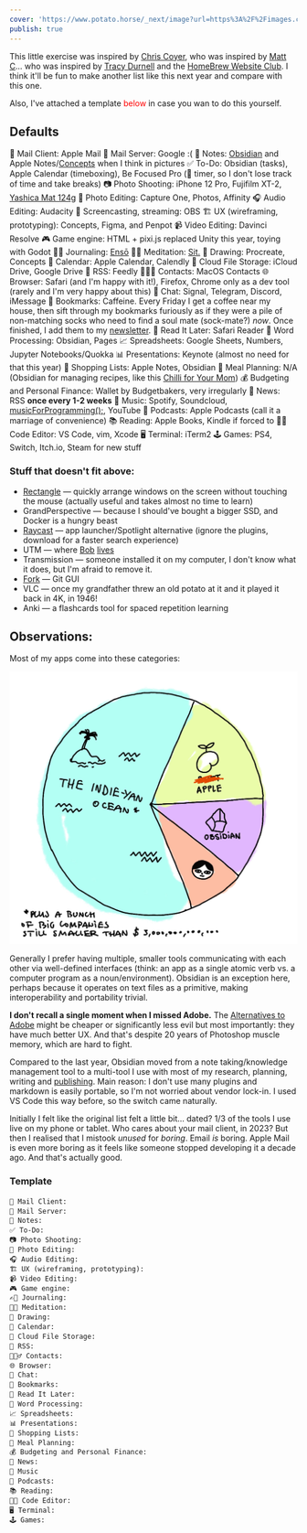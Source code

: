 ```yaml
---
cover: 'https://www.potato.horse/_next/image?url=https%3A%2F%2Fimages.ctfassets.net%2Fhyylafu4fjks%2F7BmWmpA3R8xQvTVyb87P9C%2F5e14f00ca17b33260baca842083c8ede%2F120073961_818961295320061_4080147874484498692_n_18135266164110555.jpg&w=3840&q=75'
publish: true
---
```

This little exercise was inspired by [Chris Coyer](https://chriscoyier.net/2023/11/25/default-apps-2023/), who was inspired by [Matt C](https://mattcool.tech/posts/default-apps-2023/)... who was inspired by [Tracy Durnell](https://tracydurnell.com) and the [HomeBrew Website Club](https://events.indieweb.org). I think it'll be fun to make another list like this next year and compare with this one.

Also, I've attached a template <span style="color: red">below</span> in case you wan to do this yourself.


## Defaults

📨 Mail Client: Apple Mail
📮 Mail Server: Google :(
📝 Notes: [Obsidian](https://obsidian.md) and Apple Notes/[Concepts](https://concepts.app/en/) when I think in pictures
✅ To-Do: Obsidian (tasks), Apple Calendar (timeboxing), Be Focused Pro (🍅 timer, so I don't lose track of time and take breaks)
📷 Photo Shooting: iPhone 12 Pro, Fujifilm XT-2, [Yashica Mat 124g](https://www.35mmc.com/28/06/2019/yashica-mat-124g-and-its-auxiliary-lenses-review-by-aivaras/)
🎨 Photo Editing: Capture One, Photos, Affinity
🎧 Audio Editing: Audacity
🎥 Screencasting, streaming: OBS
🏗️ UX (wireframing, prototyping): Concepts, Figma, and Penpot
📹 Video Editing: Davinci Resolve
🎮 Game engine: HTML + pixi.js replaced Unity this year, toying with Godot
✍🏼 Journaling: [Ensō](https://enso.sonnet.io)
🧘🏽 Meditation: [Sit.](https://sit.sonnet.io)
🎨 Drawing: Procreate, Concepts
📆 Calendar: Apple Calendar, Calendly
📁 Cloud File Storage: iCloud Drive, Google Drive
📖 RSS: Feedly
🙍🏻‍♂️ Contacts: MacOS Contacts
🌐 Browser: Safari (and I'm happy with it!), Firefox, Chrome only as a dev tool (rarely and I'm very happy about this)
💬 Chat: Signal, Telegram, Discord, iMessage
🔖 Bookmarks: Caffeine. Every Friday I get a coffee near my house, then sift through my bookmarks furiously as if they were a pile of non-matching socks who need to find a soul mate (sock-mate?) *now*. Once finished, I add them to my [newsletter](https://listen.potato.horse).
📑 Read It Later: Safari Reader
📜 Word Processing: Obsidian, Pages
📈 Spreadsheets: Google Sheets, Numbers, Jupyter Notebooks/Quokka
📊 Presentations: Keynote (almost no need for that this year)
🛒 Shopping Lists: Apple Notes, Obsidian
🍴 Meal Planning: N/A (Obsidian for managing recipes, like this [Chilli for Your Mom](<../Chilli for Your Mom>))
💰 Budgeting and Personal Finance: Wallet by Budgetbakers, very irregularly
📰 News: RSS **once every 1-2 weeks**
🎵 Music: Spotify, Soundcloud, [musicForProgramming();](https://musicforprogramming.net/latest/), YouTube
🎤 Podcasts: Apple Podcasts (call it a marriage of convenience)
📚 Reading: Apple Books, Kindle if forced to
🧑‍💻 Code Editor: VS Code, vim, Xcode
🖥️ Terminal: iTerm2
🕹️ Games: PS4, Switch, Itch.io, Steam for new stuff



### Stuff that doesn't fit above: 

- [Rectangle](https://rectangleapp.com) — quickly arrange windows on the screen without touching the mouse (actually useful and takes almost no time to learn)
- GrandPerspective — because I should've bought a bigger SSD, and Docker is a hungry beast
- [Raycast](https://www.raycast.com) — app launcher/Spotlight alternative (ignore the plugins, download for a faster search experience)
- UTM — where [Bob](https://www.youtube.com/watch?v=utjh8R-yedk) [lives](https://www.youtube.com/watch?v=R3tIgaJ1j7w)
- Transmission — someone installed it on my computer, I don't know what it does, but I'm afraid to remove it.
- [Fork](https://git-fork.com) — Git GUI
- VLC — once my grandfather threw an old potato at it and it played it back in 4K, in 1946!
- Anki — a flashcards tool for spaced repetition learning

## Observations:

Most of my apps come into these categories:

![a pie chart with 20% apple, 15% obsidian, 10% of my own apps](app-usage-2023.webp)

Generally I prefer having multiple, smaller tools communicating with each other via well-defined interfaces (think: an app as a single atomic verb vs. a computer program as a noun/environment). Obsidian is an exception here, perhaps because it operates on text files as a primitive, making interoperability and portability trivial.

**I don't recall a single moment when I missed Adobe.** The [Alternatives to Adobe](<../Alternatives to Adobe>) might be cheaper or significantly less evil but most importantly: they have much better UX. And that's despite 20 years of Photoshop muscle memory, which are hard to fight.

Compared to the last year, Obsidian moved from a note taking/knowledge management tool to a multi-tool I use with most of my research, planning, writing and [publishing](<../Abusing and reviewing Obsidian Publish>). Main reason: I don't use many plugins and markdown is easily portable, so I'm not  worried about vendor lock-in. I used VS Code this way before, so the switch came naturally.

Initially I felt like the original list felt a little bit... dated? 1/3 of the tools I use live on my phone or tablet. Who cares about your mail client, in 2023? But then I realised that I mistook *unused* for *boring*. Email *is* boring. Apple Mail is even more boring as it feels like someone stopped developing it a decade ago. And that's actually good. 

### Template

```markdown
📨 Mail Client:
📮 Mail Server:
📝 Notes:
✅ To-Do:
📷 Photo Shooting:
🎨 Photo Editing:
🎧 Audio Editing:
🏗️ UX (wireframing, prototyping):
📹 Video Editing:
🎮 Game engine:
✍🏼 Journaling:
🧘🏽 Meditation:
🎨 Drawing:
📆 Calendar:
📁 Cloud File Storage:
📖 RSS:
🙍🏻‍♂️ Contacts:
🌐 Browser:
💬 Chat:
🔖 Bookmarks:
📑 Read It Later:
📜 Word Processing:
📈 Spreadsheets:
📊 Presentations:
🛒 Shopping Lists:
🍴 Meal Planning:
💰 Budgeting and Personal Finance:
📰 News:
🎵 Music
🎤 Podcasts:
📚 Reading:
🧑‍💻 Code Editor:
🖥️ Terminal:
🕹️ Games:
```


